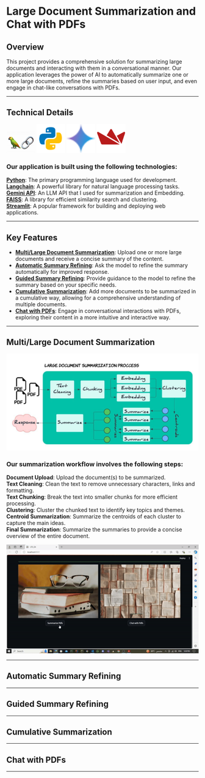 # Large Document Summarization and Chat with PDFs

## Overview
This project provides a comprehensive solution for summarizing large documents and interacting with them in a conversational manner. Our application leverages the power of AI to automatically summarize one or more large documents, refine the summaries based on user input, and even engage in chat-like conversations with PDFs.

---
## Technical Details
<img width="75px" src="assets/langchain.jpeg" alt="Langchain Icon" />   <img width="75px" src="assets/python-icon.svg" alt="Python Icon" />   <img width="75px" src="assets/google-gemini-icon.svg" alt="Gemini Icon" />   <img width="75px" src="assets/streamlit-icon.svg" alt="Streamlit Icon" />

### Our application is built using the following technologies:

[**Python**](https://www.python.org/): The primary programming language used for development.  
[**Langchain**](https://www.langchain.com): A powerful library for natural language processing tasks.  
[**Gemini API**](https://ai.google.dev/gemini-api/docs): An LLM API that I used for summarization and Embedding.  
[**FAISS**](https://faiss.ai/): A library for efficient similarity search and clustering.  
[**Streamlit**](https://streamlit.io/): A popular framework for building and deploying web applications.  

---
## Key Features

- [**Multi/Large Document Summarization**](#f1): Upload one or more large documents and receive a concise summary of the content.  
- [**Automatic Summary Refining**](#f2): Ask the model to refine the summary automatically for improved response.  
- [**Guided Summary Refining**](#f3): Provide guidance to the model to refine the summary based on your specific needs.  
- [**Cumulative Summarization**](#f4): Add more documents to be summarized in a cumulative way, allowing for a comprehensive understanding of multiple documents.  
- [**Chat with PDFs**](#f5): Engage in conversational interactions with PDFs, exploring their content in a more intuitive and interactive way.
---

<a name="f1"></a>
## Multi/Large Document Summarization

<p align="center">
<img src="assets/LDS.jpeg" alt="My Image" > 
</p>

### Our summarization workflow involves the following steps:

**Document Upload**: Upload the document(s) to be summarized.  
**Text Cleaning**: Clean the text to remove unnecessary characters, links and formatting.  
**Text Chunking**: Break the text into smaller chunks for more efficient processing.  
**Clustering**: Cluster the chunked text to identify key topics and themes.   
**Centroid Summarization**: Summarize the centroids of each cluster to capture the main ideas.  
**Final Summarization**: Summarize the summaries to provide a concise overview of the entire document.  

<p align="center">
<img src="assets/LDS_GIF.gif" alt="My Image"> 
</p>

---
<a name="f2"></a>
## Automatic Summary Refining

---

<a name="f3"></a>
## Guided Summary Refining

---

<a name="f4"></a>
## Cumulative Summarization

---

<a name="f5"></a>
## Chat with PDFs

---
